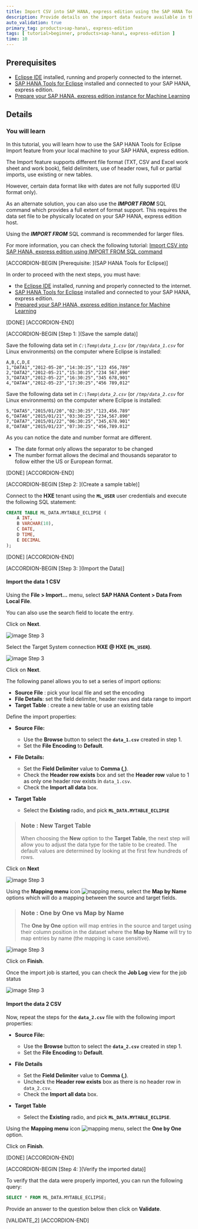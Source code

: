 ```yaml
---
title: Import CSV into SAP HANA, express edition using the SAP HANA Tools for Eclipse
description: Provide details on the import data feature available in the SAP HANA Tools for Eclipse
auto_validation: true
primary_tag: products>sap-hana\, express-edition
tags: [ tutorial>beginner, products>sap-hana\, express-edition ]
time: 10
---
```


## Prerequisites  
- [Eclipse IDE](https://www.eclipse.org/downloads/) installed, running and properly connected to the internet.
- [SAP HANA Tools for Eclipse](https://developers.sap.com/tutorials/mlb-hxe-tools-sql-eclipse.html) installed and connected to your SAP HANA, express edition.
- [Prepare your SAP HANA, express edition instance for Machine Learning](https://developers.sap.com/tutorials/mlb-hxe-setup-basic.html)


## Details
### You will learn
In this tutorial, you will learn how to use the SAP HANA Tools for Eclipse Import feature from your local machine to your SAP HANA, express edition.

The Import feature supports different file format (TXT, CSV and Excel work sheet and work book), field delimiters, use of header rows, full or partial imports, use existing or new tables.

However, certain data format like with dates are not fully supported (EU format only).

As an alternate solution, you can also use the ***IMPORT FROM*** SQL command which provides a full extent of format support.
This requires the data set file to be physically located on your SAP HANA, express edition host.

Using the ***IMPORT FROM*** SQL command is recommended for larger files.

For more information, you can check the following tutorial: [Import CSV into SAP HANA, express edition using IMPORT FROM SQL command](https://developers.sap.com/tutorials/mlb-hxe-import-data-sql-import.html)

[ACCORDION-BEGIN [Prerequisite: ](SAP HANA Tools for Eclipse)]

In order to proceed with the next steps, you must have:

 - the [Eclipse IDE](https://www.eclipse.org/downloads/) installed, running and properly connected to the internet.
 - [SAP HANA Tools for Eclipse](https://developers.sap.com/tutorials/mlb-hxe-tools-sql-eclipse.html) installed and connected to your SAP HANA, express edition.
 - [Prepared your SAP HANA, express edition instance for Machine Learning](https://developers.sap.com/tutorials/mlb-hxe-setup-basic.html)

[DONE]
[ACCORDION-END]

[ACCORDION-BEGIN [Step 1: ](Save the sample data)]

Save the following data set in *`C:\Temp\data_1.csv`* (or *`/tmp/data_1.csv`* for Linux environments) on the computer where Eclipse is installed:

```csv
A,B,C,D,E
1,"DATA1","2012-05-20","14:30:25","123 456,789"
2,"DATA2","2012-05-21","15:30:25","234 567,890"
3,"DATA3","2012-05-22","16:30:25","345 678,901"
4,"DATA4","2012-05-23","17:30:25","456 789,012"
```

Save the following data set in *`C:\Temp\data_2.csv`* (or *`/tmp/data_2.csv`* for Linux environments) on the computer where Eclipse is installed:

```csv
5,"DATA5","2015/01/20","02:30:25","123,456.789"
6,"DATA6","2015/01/21","03:30:25","234,567.890"
7,"DATA7","2015/01/22","06:30:25","345,678.901"
8,"DATA8","2015/01/23","07:30:25","456,789.012"
```

As you can notice the date and number format are different.

 - The date format only allows the separator to be changed
 - The number format allows the decimal and thousands separator to follow either the US or European format.

[DONE]
[ACCORDION-END]

[ACCORDION-BEGIN [Step 2: ](Create a sample table)]

Connect to the **HXE** tenant using the **`ML_USER`** user credentials and execute the following SQL statement:

```SQL
CREATE TABLE ML_DATA.MYTABLE_ECLIPSE (
    A INT,
    B VARCHAR(10),
    C DATE,
    D TIME,
    E DECIMAL
);
```

[DONE]
[ACCORDION-END]

[ACCORDION-BEGIN [Step 3: ](Import the Data)]

#### **Import the data 1 CSV**

Using the  **File > Import...** menu, select **SAP HANA Content > Data From Local File**.

You can also use the search field to locate the entry.

Click on **Next**.

![image Step 3](03-0.png)

Select the Target System connection **HXE @ HXE (`ML_USER`)**.

![image Step 3](03-1.png)

Click on **Next**.

The following panel allows you to set a series of import options:

 - **Source File** : pick your local file and set the encoding
 - **File Details**: set the field delimiter, header rows and data range to import
 - **Target Table** : create a new table or use an existing table

Define the import properties:

- **Source File:**

    - Use the **Browse** button to select the **`data_1.csv`** created in step 1.
    - Set the **File Encoding** to **Default**.

- **File Details:**

    - Set the **Field Delimiter** value to **Comma (,)**.
    - Check the **Header row exists** box and set the **Header row** value to 1 as only one header row exists in `data_1.csv`.
    - Check the **Import all data** box.

- **Target Table**

    - Select the **Existing** radio, and pick **`ML_DATA.MYTABLE_ECLIPSE`**

> ### **Note :** **New Target Table**
>
>When choosing the **New** option to the **Target Table**, the next step will allow you to adjust the data type for the table to be created.
>The default values are determined by looking at the first few hundreds of rows.

Click on **Next**

![image Step 3](03-2.png)

Using the **Mapping menu** icon ![mapping menu](03-mapping-menu.png), select the **Map by Name** options which will do a mapping between the source and target fields.

> ### **Note :** **One by One vs Map by Name**
>
> The **One by One** option will map entries in the source and target using their column position in the dataset where the **Map by Name** will try to map entries by name (the mapping is case sensitive).

![image Step 3](03-3.png)

Click on **Finish**.

Once the import job is started, you can check the **Job Log** view for the job status

![image Step 3](03-4.png)

#### **Import the data 2 CSV**

Now, repeat the steps for the **`data_2.csv`** file with the following import properties:

- **Source File:**

    - Use the **Browse** button to select the **`data_2.csv`** created in step 1.
    - Set the **File Encoding** to **Default**.

- **File Details**

    - Set the **Field Delimiter** value to **Comma (,)**.
    - Uncheck the **Header row exists** box as there is no header row in `data_2.csv`.
    - Check the **Import all data** box.

- **Target Table**

    - Select the **Existing** radio, and pick **`ML_DATA.MYTABLE_ECLIPSE`**.

Using the **Mapping menu** icon ![mapping menu](03-mapping-menu.png), select the **One by One** option.

Click on **Finish**.

[DONE]
[ACCORDION-END]

[ACCORDION-BEGIN [Step 4: ](Verify the imported data)]

To verify that the data were properly imported, you can run the following query:

```SQL
SELECT * FROM ML_DATA.MYTABLE_ECLIPSE;
```

Provide an answer to the question below then click on **Validate**.

[VALIDATE_2]
[ACCORDION-END]
